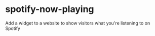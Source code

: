 # spotify-now-playing
Add a widget to a website to show visitors what you're listening to on Spotify
